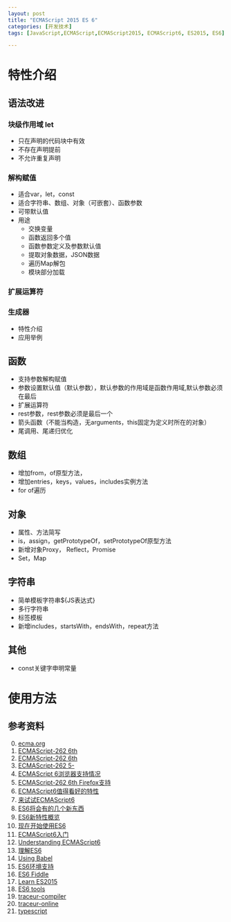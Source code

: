 ```yaml
---
layout: post
title: "ECMAScript 2015 ES 6"
categories: [开发技术]
tags: [JavaScript,ECMAScript,ECMAScript2015, ECMAScript6, ES2015, ES6]

---
```


# 特性介绍
## 语法改进
### 块级作用域 let
+ 只在声明的代码块中有效
+ 不存在声明提前
+ 不允许重复声明       

### 解构赋值
+ 适合var，let，const
+ 适合字符串、数组、对象（可嵌套）、函数参数
+ 可带默认值
+ 用途
    + 交换变量
    + 函数返回多个值
    + 函数参数定义及参数默认值
    + 提取对象数据，JSON数据
    + 遍历Map解包
    + 模块部分加载

### 扩展运算符


### 生成器
+ 特性介绍
+ 应用举例

## 函数
+ 支持参数解构赋值
+ 参数设置默认值（默认参数），默认参数的作用域是函数作用域,默认参数必须在最后
+ 扩展运算符
+ rest参数，rest参数必须是最后一个
+ 箭头函数（不能当构造，无arguments，this固定为定义时所在的对象）
+ 尾调用、尾递归优化

## 数组
+ 增加from，of原型方法，
+ 增加entries，keys，values，includes实例方法
+ for of遍历

## 对象
+ 属性、方法简写
+ is，assign，getPrototypeOf，setPrototypeOf原型方法
+ 新增对象Proxy， Reflect，Promise
+ Set，Map

## 字符串
+ 简单模板字符串${JS表达式}
+ 多行字符串
+ 标签模板
+ 新增includes，startsWith，endsWith，repeat方法


## 其他
+ const关键字申明常量



# 使用方法



## 参考资料
0. [ecma.org](http://www.ecmascript.org/)
1. [ECMAScript-262 6th](http://www.ecma-international.org/ecma-262/6.0/index.html)
2. [ECMAScript-262 6th](http://www.ecma-international.org/publications/standards/Ecma-262.htm)
2. [ECMAScript-262 5-](http://www.ecma-international.org/publications/standards/Ecma-262-arch.htm)
3. [ECMAScript 6浏览器支持情况](http://kangax.github.io/compat-table/es6/)
3. [ECMAScript-262 6th Firefox支持](https://developer.mozilla.org/en-US/docs/Web/JavaScript/New_in_JavaScript/ECMAScript_6_support_in_Mozilla)
4. [ECMAScript6值得看好的特性](http://blog.csdn.net/ydj9931/article/details/7028390)
5. [来试试ECMAScript6](http://blog.chinaunix.net/xmlrpc.php?r=blog/article&uid=26672038&id=4410549)
6. [ES6将会有的几个新东西](http://www.cnblogs.com/ziyunfei/archive/2012/11/25/2784392.html)
7. [ES6新特性概览](http://www.cnblogs.com/Wayou/p/es6_new_features.html)
7. [现在开始使用ES6](http://www.open-open.com/lib/view/open1425130804218.html)
8. [ECMAScript6入门](http://es6.ruanyifeng.com/)
9. [Understanding ECMAScript6](https://leanpub.com/understandinges6/read/)
10. [理解ES6](https://github.com/lenville/understandinges6)
14. [Using Babel](https://babeljs.io/docs/setup/)
11. [ES6环境支持](http://babeljs.io/)
12. [ES6 Fiddle](http://www.es6fiddle.com/)
13. [Learn ES2015](https://babeljs.io/docs/learn-es2015/)
14. [ES6 tools](https://github.com/addyosmani/es6-tools)
15. [traceur-compiler](https://github.com/google/traceur-compiler)
16. [traceur-online](http://google.github.io/traceur-compiler/demo/repl.html#)
17. [typescript](http://www.typescriptlang.org/)
